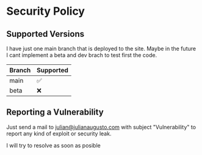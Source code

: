 # Security Policy

## Supported Versions

I have just one main branch that is deployed to the site.
Maybe in the future I cant implement a beta and dev brach to test first the code.

| Branch  | Supported          |
| ------- | ------------------ |
| main    | :white_check_mark: |
| beta    | :x:                |

## Reporting a Vulnerability

Just send a mail to julian@julianaugusto.com with subject "Vulnerability" to report any kind of exploit or security leak.

I will try to resolve as soon as posible
